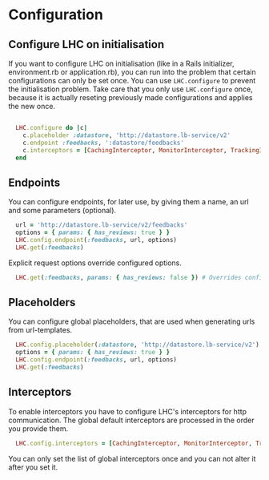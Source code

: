 Configuration
===

## Configure LHC on initialisation

If you want to configure LHC on initialisation (like in a Rails initializer, environment.rb or application.rb), you can run into the problem that certain configurations can only be set once.
You can use `LHC.configure` to prevent the initialisation problem.
Take care that you only use `LHC.configure` once, because it is actually reseting previously made configurations and applies the new once.

```ruby

  LHC.configure do |c|
    c.placeholder :datastore, 'http://datastore.lb-service/v2'
    c.endpoint :feedbacks, ':datastore/feedbacks'
    c.interceptors = [CachingInterceptor, MonitorInterceptor, TrackingIdInterceptor]
  end

```

## Endpoints

You can configure endpoints, for later use, by giving them a name, an url and some parameters (optional).

```ruby
  url = 'http://datastore.lb-service/v2/feedbacks'
  options = { params: { has_reviews: true } }
  LHC.config.endpoint(:feedbacks, url, options)
  LHC.get(:feedbacks)
```

Explicit request options override configured options.

```ruby
  LHC.get(:feedbacks, params: { has_reviews: false }) # Overrides configured params
```

## Placeholders

You can configure global placeholders, that are used when generating urls from url-templates.

```ruby
  LHC.config.placeholder(:datastore, 'http://datastore.lb-service/v2')
  options = { params: { has_reviews: true } }
  LHC.config.endpoint(:feedbacks, url, options)
  LHC.get(:feedbacks)
```

## Interceptors

To enable interceptors you have to configure LHC's interceptors for http communication.
The global default interceptors are processed in the order you provide them.

```ruby
  LHC.config.interceptors = [CachingInterceptor, MonitorInterceptor, TrackingIdInterceptor]
```

You can only set the list of global interceptors once and you can not alter it after you set it.
